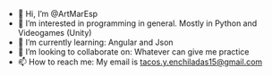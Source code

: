 - 👋 Hi, I’m @ArtMarEsp
- 👀 I’m interested in programming in general. Mostly in Python and Videogames (Unity)
- 🌱 I’m currently learning: Angular and Json
- 💞️ I’m looking to collaborate on: Whatever can give me practice
- 📫 How to reach me: My email is tacos.y.enchiladas15@gmail.com

<!---
ArtMarEsp/ArtMarEsp is a ✨ special ✨ repository because its `README.md` (this file) appears on your GitHub profile.
You can click the Preview link to take a look at your changes.
--->
